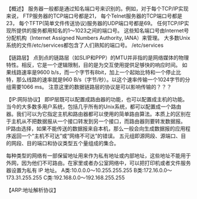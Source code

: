 
【概述】
服务器一般都是通过知名端口号来识别的。例如，对于每个TCP/IP实现来说，
FTP服务器的TCP端口号都是21，
每个Telnet服务器的TCP端口号都是23，
每个TFTP(简单文件传送协议)服务器的UDP端口号都是69。
任何TCP/IP实现所提供的服务都用知名的1～1023之间的端口号。
这些知名端口号由Internet号分配机构（Internet Assigned Numbers Authority, IANA）来管理。
大多数Unix系统的文件/etc/services都包含了人们熟知的端口号。
/etc/services

【链路层】
点到点的链路层（如SLIP和PPP）的MTU并非指的是网络媒体的物理特性。相反，它是一个逻辑限制，目的是为交互使用提供足够快的响应时间。
如果线路速率是9600 b/s，而一个字节有8bit，加上一个起始比特和一个停止比特，那么线路的速率就是960 B/s（字节/秒）。以这个速率传输一个1024字节的分组需要1066 ms。
注意这里的数据链路层的协议是可以影响传输的？？？

【IP:网际协议】
即IP层既可以配置成路由器的功能，也可以配置成主机的功能。当今的大多数多用户系统，包括几乎所有的Unix系统，都可以配置成一个路由器。我们可以为它指定主机和路由器都可以使用的简单路由算法。本质上的区别在于主机从不把数据报从一个接口转发到另一个接口，而路由器则要转发数据报。
IP路由选择，如果不能传送的数据报来自本机，那么一般会向生成数据报的应用程序返回一个“主机不可达”或“网络不可达”的错误。
五元组即源网段、源端口、目的网段、目的端口和协议类型五个量组成的集合。

每种类型的网络有一部保留地址用来作为私有地址或内部地址，这些地址不能用于外网，因为他们不可路由。在家里或者办公室网络中，可以把打印机或者文件服务器设置为私有 IP 地址。
A类:10.0.0.0～10.255.255.255
B类:172.16.0.0～173.31.255.255
C类:192.168.0.0～192.168.255.255

【ARP:地址解析协议】

